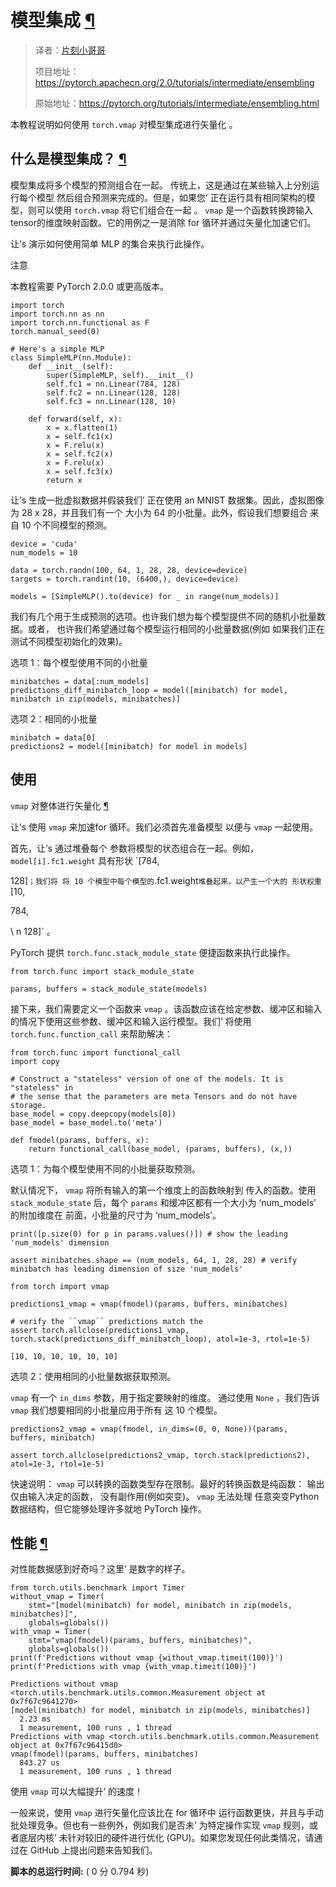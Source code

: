 # 模型集成 [¶](#model-ensembling "此标题的固定链接")


> 译者：[片刻小哥哥](https://github.com/jiangzhonglian)
>
> 项目地址：<https://pytorch.apachecn.org/2.0/tutorials/intermediate/ensembling>
>
> 原始地址：<https://pytorch.org/tutorials/intermediate/ensembling.html>




 本教程说明如何使用
 `torch.vmap` 对模型集成进行矢量化
 。





## 什么是模型集成？ [¶](#what-is-model-ensembling "此标题的永久链接")




 模型集成将多个模型的预测组合在一起。
传统上，这是通过在某些输入上分别运行每个模型
然后组合预测来完成的。但是，如果您’ 正在运行具有相同架构的模型，则可以使用
 `torch.vmap`
 将它们组合在一起
。
 `vmap`
 是一个函数转换跨输入tensor的维度映射函数。它的用例之一是消除
for 循环并通过矢量化加速它们。




 让’s 演示如何使用简单 MLP 的集合来执行此操作。





 注意




 本教程需要 PyTorch 2.0.0 或更高版本。







```
import torch
import torch.nn as nn
import torch.nn.functional as F
torch.manual_seed(0)

# Here's a simple MLP
class SimpleMLP(nn.Module):
    def __init__(self):
        super(SimpleMLP, self).__init__()
        self.fc1 = nn.Linear(784, 128)
        self.fc2 = nn.Linear(128, 128)
        self.fc3 = nn.Linear(128, 10)

    def forward(self, x):
        x = x.flatten(1)
        x = self.fc1(x)
        x = F.relu(x)
        x = self.fc2(x)
        x = F.relu(x)
        x = self.fc3(x)
        return x

```




 让’s 生成一批虚拟数据并假装我们’ 正在使用
an MNIST 数据集。因此，虚拟图像为 28 x 28，并且我们有一个
大小为 64 的小批量。此外，假设我们想要组合
来自 10 个不同模型的预测。






```
device = 'cuda'
num_models = 10

data = torch.randn(100, 64, 1, 28, 28, device=device)
targets = torch.randint(10, (6400,), device=device)

models = [SimpleMLP().to(device) for _ in range(num_models)]

```




 我们有几个用于生成预测的选项。也许我们想为每个模型提供不同的随机小批量数据。或者，
也许我们希望通过每个模型运行相同的小批量数据(例如
如果我们正在测试不同模型初始化的效果)。




 选项 1：每个模型使用不同的小批量






```
minibatches = data[:num_models]
predictions_diff_minibatch_loop = model([minibatch) for model, minibatch in zip(models, minibatches)]

```




 选项 2：相同的小批量






```
minibatch = data[0]
predictions2 = model([minibatch) for model in models]

```





## 使用
 `vmap`
 对整体进行矢量化 [¶](#using-vmap-to-vectorize-the-ensemble "永久链接到此标题")




 让’s 使用
 `vmap`
 来加速for 循环。我们必须首先准备模型
以便与
 `vmap`
 一起使用。



首先，让’s 通过堆叠每个
参数将模型的状态组合在一起。例如，
 `model[i].fc1.weight`
 具有形状
 `[784,
 

 128]`
 ；我们将
将 10 个模型中每个模型的
 `.fc1.weight`
 堆叠起来，以产生一个大的
形状权重
 `[10,
 

 784,
 
\ n 128]`
 。




 PyTorch 提供
 `torch.func.stack_module_state`
 便捷函数来执行此操作。






```
from torch.func import stack_module_state

params, buffers = stack_module_state(models)

```




 接下来，我们需要定义一个函数来
 `vmap`
 。该函数应该在给定参数、缓冲区和输入的情况下使用这些参数、缓冲区和输入运行模型。我们’ 将使用
 `torch.func.function_call`
 来帮助解决：






```
from torch.func import functional_call
import copy

# Construct a "stateless" version of one of the models. It is "stateless" in
# the sense that the parameters are meta Tensors and do not have storage.
base_model = copy.deepcopy(models[0])
base_model = base_model.to('meta')

def fmodel(params, buffers, x):
    return functional_call(base_model, (params, buffers), (x,))

```




 选项 1：为每个模型使用不同的小批量获取预测。




 默认情况下，
 `vmap`
 将所有输入的第一个维度上的函数映射到
传入的函数。使用
 `stack_module_state`
 后，每个
 `params`
 和缓冲区都有一个大小为 ‘num_models’ 的附加维度在
前面，小批量的尺寸为 ‘num_models’。






```
print([p.size(0) for p in params.values()]) # show the leading 'num_models' dimension

assert minibatches.shape == (num_models, 64, 1, 28, 28) # verify minibatch has leading dimension of size 'num_models'

from torch import vmap

predictions1_vmap = vmap(fmodel)(params, buffers, minibatches)

# verify the ``vmap`` predictions match the
assert torch.allclose(predictions1_vmap, torch.stack(predictions_diff_minibatch_loop), atol=1e-3, rtol=1e-5)

```






```
[10, 10, 10, 10, 10, 10]

```




 选项 2：使用相同的小批量数据获取预测。




`vmap`
 有一个
 `in_dims`
 参数，用于指定要映射的维度。
通过使用
 `None`
 ，我们告诉
 `vmap`
 我们想要相同的小批量应用于所有
这 10 个模型。






```
predictions2_vmap = vmap(fmodel, in_dims=(0, 0, None))(params, buffers, minibatch)

assert torch.allclose(predictions2_vmap, torch.stack(predictions2), atol=1e-3, rtol=1e-5)

```




 快速说明：
 `vmap`
 可以转换的函数类型存在限制。最好的转换函数是纯函数：
输出仅由输入决定的函数，
没有副作用(例如突变)。
 `vmap`
 无法处理
任意突变Python 数据结构，但它能够处理许多就地
PyTorch 操作。





## 性能 [¶](#performance "此标题的永久链接")




 对性能数据感到好奇吗？这里’ 是数字的样子。






```
from torch.utils.benchmark import Timer
without_vmap = Timer(
    stmt="[model(minibatch) for model, minibatch in zip(models, minibatches)]",
    globals=globals())
with_vmap = Timer(
    stmt="vmap(fmodel)(params, buffers, minibatches)",
    globals=globals())
print(f'Predictions without vmap {without_vmap.timeit(100)}')
print(f'Predictions with vmap {with_vmap.timeit(100)}')

```






```
Predictions without vmap <torch.utils.benchmark.utils.common.Measurement object at 0x7f67c9641270>
[model(minibatch) for model, minibatch in zip(models, minibatches)]
  2.23 ms
  1 measurement, 100 runs , 1 thread
Predictions with vmap <torch.utils.benchmark.utils.common.Measurement object at 0x7f67c96415d0>
vmap(fmodel)(params, buffers, minibatches)
  843.27 us
  1 measurement, 100 runs , 1 thread

```




 使用
 `vmap`
 可以大幅提升’ 的速度！




 一般来说，使用
 `vmap`
 进行矢量化应该比在 for 循环中
 运行函数更快，并且与手动批处理竞争。但也有一些例外，例如我们是否未’ 为特定操作实现
 `vmap`
 规则，或者底层内核’ 未针对较旧的硬件进行优化
 (GPU)。如果您发现任何此类情况，请通过在 GitHub 上提出问题来告知我们。




**脚本的总运行时间:** 
 ( 0 分 0.794 秒)
